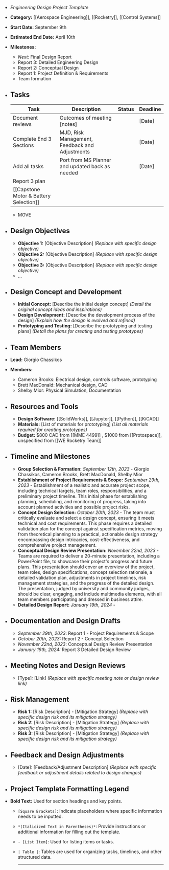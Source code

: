 - *Engineering Design Project Template*
- **Category:** [[Aerospace Engineering]], [[Rocketry]], [[Control Systems]]
- **Start Date:** September 9th
- **Estimated End Date:** April 10th
- **Milestones:**
	- *Next:* Final Design Report
	- Report 3: Detailed Engineering Design
	- Report 2: Conceptual Design
	- Report 1: Project Definition & Requirements
	- Team formation
- ## Tasks
  
  | Task                    | Description                                     | Status | Deadline |
  |--|--|--|--|
  | Document reviews        | Outcomes of meeting [notes]                     |        | [Date]   |
  | Complete End 3 Sections | MJD, Risk Management, Feedback and Adjustments  |        | [Date]   |
  | Add all tasks           | Port from MS Planner and updated back as needed |        | [Date]   |
  |Report 3 plan ||||
  |[[Capstone Motor & Battery Selection]]||||
	- MOVE
- ## Design Objectives
	- **Objective 1:** [Objective Description] *(Replace with specific design objective)*
	- **Objective 2:** [Objective Description] *(Replace with specific design objective)*
	- **Objective 3:** [Objective Description] *(Replace with specific design objective)*
	- ...
- ## Design Concept and Development
	- **Initial Concept:** [Describe the initial design concept] *(Detail the original concept ideas and inspirations)*
	- **Design Development:** [Describe the development process of the design] *(Explain how the design is evolved and refined)*
	- **Prototyping and Testing:** [Describe the prototyping and testing plans] *(Detail the plans for creating and testing prototypes)*
- ## Team Members
- **Lead:** Giorgio Chassikos
- **Members:**
	- Cameron Brooks: Electrical design, controls software, prototyping
	- Brett MacDonald: Mechanical design, CAD
	- Shelby Mior: Physical Simulation, Documentation
- ## Resources and Tools
	- **Design Software:** [[SolidWorks]], [[Jupyter]], [[Python]], [[KiCAD]]
	- **Materials:** [List of materials for prototyping] *(List all materials required for creating prototypes)*
	- **Budget:** $800 CAD from [[MME 4499]] , $1000 from [[Protospace]], unspecified from [[WE Rocketry Team]]
- ## Timeline and Milestones
	- **Group Selection & Formation:** *September 12th, 2023* - Giorgio Chassikos, Cameron Brooks, Brett MacDonald, Shelby Mior
	- **Establishment of Project Requirements & Scope:** *September 29th, 2023* - Establishment of a realistic and accurate project scope, including technical targets, team roles, responsibilities, and a preliminary project timeline. This initial phase for establishing planning, scheduling, and monitoring of progress, taking into account planned activities and possible project risks.
	- **Concept Design Selection:** *October 20th, 2023* - The team must critically evaluate and select a design concept, ensuring it meets technical and cost requirements. This phase requires a detailed validation plan for the concept against specification metrics, moving from theoretical planning to a practical, actionable design strategy encompassing design intricacies, cost-effectiveness, and comprehensive project management.
	- **Conceptual Design Review Presentation:** *November 22nd, 2023* - Teams are required to deliver a 20-minute presentation, including a PowerPoint file, to showcase their project's progress and future plans. This presentation should cover an overview of the project, team roles, design specifications, concept selection rationale, a detailed validation plan, adjustments in project timelines, risk management strategies, and the progress of the detailed design. The presentation, judged by university and community judges, should be clear, engaging, and include multimedia elements, with all team members participating and dressed in business attire.
	- **Detailed Design Report:** *January 19th, 2024* -
- ## Documentation and Design Drafts
	- *September 29th, 2023*: Report 1 - Project Requirements & Scope
	- *October 20th, 2023:* Report 2 - Concept Selection
	- *November 22nd, 2023*: Conceptual Design Review Presentation
	- *January 19th, 2024:* Report 3 Detailed Design Review
- ## Meeting Notes and Design Reviews
	- [Type]: [Link] *(Replace with specific meeting note or design review link)*
- ## Risk Management
	- **Risk 1:** [Risk Description] - [Mitigation Strategy] *(Replace with specific design risk and its mitigation strategy)*
	- **Risk 2:** [Risk Description] - [Mitigation Strategy] *(Replace with specific design risk and its mitigation strategy)*
	- **Risk 3:** [Risk Description] - [Mitigation Strategy] *(Replace with specific design risk and its mitigation strategy)*
- ## Feedback and Design Adjustments
	- [Date]: [Feedback/Adjustment Description] *(Replace with specific feedback or adjustment details related to design changes)*
- ## Project Template Formatting Legend
- **Bold Text:** Used for section headings and key points.
	- `[Square Brackets]`: Indicate placeholders where specific information needs to be inputted.
	- `*(Italicized Text in Parentheses)*`: Provide instructions or additional information for filling out the template.
	- `- [List Item]`: Used for listing items or tasks.
	- `| Table |`: Tables are used for organizing tasks, timelines, and other structured data.
	  
	  ---